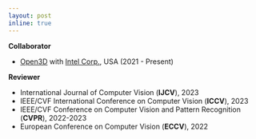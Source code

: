 ```yaml
---
layout: post
inline: true
---
```


**Collaborator**
- [Open3D](https://github.com/isl-org/Open3D) with [Intel Corp.](https://www.intel.com/), USA (2021 - Present)

**Reviewer**
- International Journal of Computer Vision (**IJCV**), 2023
- IEEE/CVF International Conference on Computer Vision (**ICCV**), 2023
- IEEE/CVF Conference on Computer Vision and Pattern Recognition (**CVPR**), 2022-2023
- European Conference on Computer Vision (**ECCV**), 2022

